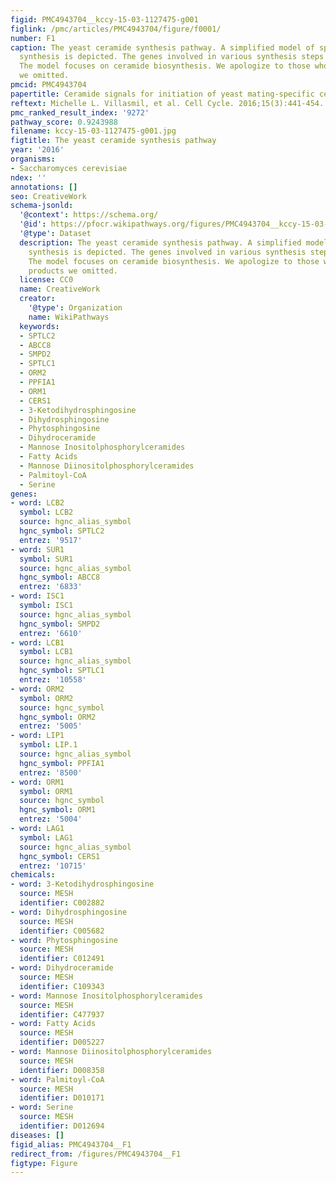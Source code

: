 ```yaml
---
figid: PMC4943704__kccy-15-03-1127475-g001
figlink: /pmc/articles/PMC4943704/figure/f0001/
number: F1
caption: The yeast ceramide synthesis pathway. A simplified model of sphingolipid
  synthesis is depicted. The genes involved in various synthesis steps are indicated.
  The model focuses on ceramide biosynthesis. We apologize to those whose genes products
  we omitted.
pmcid: PMC4943704
papertitle: Ceramide signals for initiation of yeast mating-specific cell cycle arrest.
reftext: Michelle L. Villasmil, et al. Cell Cycle. 2016;15(3):441-454.
pmc_ranked_result_index: '9272'
pathway_score: 0.9243988
filename: kccy-15-03-1127475-g001.jpg
figtitle: The yeast ceramide synthesis pathway
year: '2016'
organisms:
- Saccharomyces cerevisiae
ndex: ''
annotations: []
seo: CreativeWork
schema-jsonld:
  '@context': https://schema.org/
  '@id': https://pfocr.wikipathways.org/figures/PMC4943704__kccy-15-03-1127475-g001.html
  '@type': Dataset
  description: The yeast ceramide synthesis pathway. A simplified model of sphingolipid
    synthesis is depicted. The genes involved in various synthesis steps are indicated.
    The model focuses on ceramide biosynthesis. We apologize to those whose genes
    products we omitted.
  license: CC0
  name: CreativeWork
  creator:
    '@type': Organization
    name: WikiPathways
  keywords:
  - SPTLC2
  - ABCC8
  - SMPD2
  - SPTLC1
  - ORM2
  - PPFIA1
  - ORM1
  - CERS1
  - 3-Ketodihydrosphingosine
  - Dihydrosphingosine
  - Phytosphingosine
  - Dihydroceramide
  - Mannose Inositolphosphorylceramides
  - Fatty Acids
  - Mannose Diinositolphosphorylceramides
  - Palmitoyl-CoA
  - Serine
genes:
- word: LCB2
  symbol: LCB2
  source: hgnc_alias_symbol
  hgnc_symbol: SPTLC2
  entrez: '9517'
- word: SUR1
  symbol: SUR1
  source: hgnc_alias_symbol
  hgnc_symbol: ABCC8
  entrez: '6833'
- word: ISC1
  symbol: ISC1
  source: hgnc_alias_symbol
  hgnc_symbol: SMPD2
  entrez: '6610'
- word: LCB1
  symbol: LCB1
  source: hgnc_alias_symbol
  hgnc_symbol: SPTLC1
  entrez: '10558'
- word: ORM2
  symbol: ORM2
  source: hgnc_symbol
  hgnc_symbol: ORM2
  entrez: '5005'
- word: LIP1
  symbol: LIP.1
  source: hgnc_alias_symbol
  hgnc_symbol: PPFIA1
  entrez: '8500'
- word: ORM1
  symbol: ORM1
  source: hgnc_symbol
  hgnc_symbol: ORM1
  entrez: '5004'
- word: LAG1
  symbol: LAG1
  source: hgnc_alias_symbol
  hgnc_symbol: CERS1
  entrez: '10715'
chemicals:
- word: 3-Ketodihydrosphingosine
  source: MESH
  identifier: C002882
- word: Dihydrosphingosine
  source: MESH
  identifier: C005682
- word: Phytosphingosine
  source: MESH
  identifier: C012491
- word: Dihydroceramide
  source: MESH
  identifier: C109343
- word: Mannose Inositolphosphorylceramides
  source: MESH
  identifier: C477937
- word: Fatty Acids
  source: MESH
  identifier: D005227
- word: Mannose Diinositolphosphorylceramides
  source: MESH
  identifier: D008358
- word: Palmitoyl-CoA
  source: MESH
  identifier: D010171
- word: Serine
  source: MESH
  identifier: D012694
diseases: []
figid_alias: PMC4943704__F1
redirect_from: /figures/PMC4943704__F1
figtype: Figure
---
```

